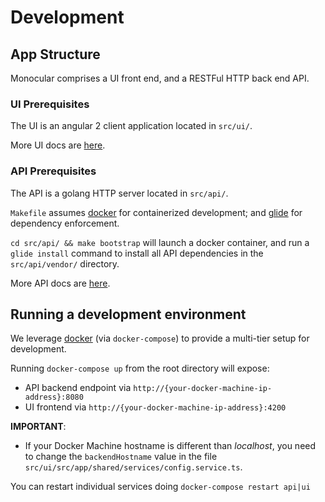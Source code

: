 # Development

## App Structure

Monocular comprises a UI front end, and a RESTFul HTTP back end API.

### UI Prerequisites

The UI is an angular 2 client application located in `src/ui/`.

More UI docs are [here](src/ui/README.md).

### API Prerequisites

The API is a golang HTTP server located in `src/api/`.

`Makefile` assumes [docker](https://www.docker.com) for containerized development; and [glide](http://glide.sh) for dependency enforcement.

`cd src/api/ && make bootstrap` will launch a docker container, and run a `glide install` command to install all API dependencies in the `src/api/vendor/` directory.

More API docs are [here](src/api/README.md).

## Running a development environment

We leverage [docker](https://www.docker.com) (via `docker-compose`) to provide a multi-tier setup for development.

Running `docker-compose up` from the root directory will expose:

* API backend endpoint via `http://{your-docker-machine-ip-address}:8080`
* UI frontend via `http://{your-docker-machine-ip-address}:4200`  

**IMPORTANT**:
* If your Docker Machine hostname is different than *localhost*, you need to change
the `backendHostname` value in the file `src/ui/src/app/shared/services/config.service.ts`.

You can restart individual services doing `docker-compose restart api|ui`
